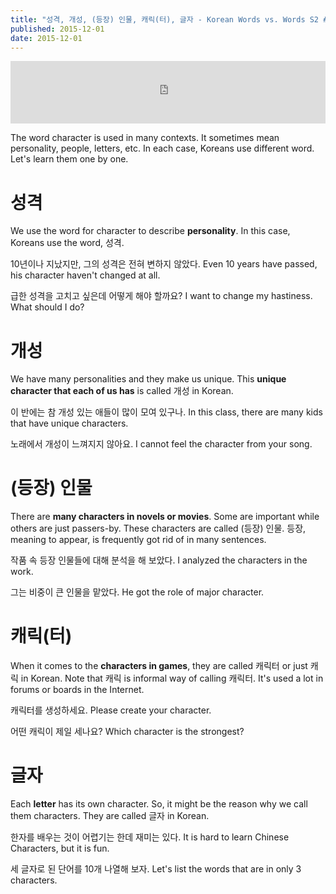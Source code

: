 ```yaml
---
title: "성격, 개성, (등장) 인물, 캐릭(터), 글자 - Korean Words vs. Words S2 #4"
published: 2015-12-01
date: 2015-12-01
---
```

<iframe id="audio_iframe" src="https://www.podbean.com/media/player/6t3cb-5a9a45?skin=8" width="100%" height="100" frameborder="0" scrolling="no"></iframe>

The word character is used in many contexts. It sometimes mean personality, people, letters, etc. In each case, Koreans use different word. Let's learn them one by one.

#  성격

We use the word for character to describe <strong>personality</strong>. In this case, Koreans use the word, 성격.

10년이나 지났지만, 그의 성격은 전혀 변하지 않았다.
Even 10 years have passed, his character haven't changed at all.

급한 성격을 고치고 싶은데 어떻게 해야 할까요?
I want to change my hastiness. What should I do?

#  개성

We have many personalities and they make us unique. This <strong>unique character that each of us has</strong> is called 개성 in Korean.

이 반에는 참 개성 있는 애들이 많이 모여 있구나.
In this class, there are many kids that have unique characters.

노래에서 개성이 느껴지지 않아요.
I cannot feel the character from your song.

#  (등장) 인물

There are <strong>many characters in novels or movies</strong>. Some are important while others are just passers-by. These characters are called (등장) 인물. 등장, meaning to appear, is frequently got rid of in many sentences.

작품 속 등장 인물들에 대해 분석을 해 보았다.
I analyzed the characters in the work.

그는 비중이 큰 인물을 맡았다.
He got the role of major character.

#  캐릭(터)

When it comes to the <strong>characters in games</strong>, they are called 캐릭터 or just 캐릭 in Korean. Note that 캐릭 is informal way of calling 캐릭터. It's used a lot in forums or boards in the Internet.

캐릭터를 생성하세요.
Please create your character.

어떤 캐릭이 제일 세나요?
Which character is the strongest?

#  글자

Each <strong>letter</strong> has its own character. So, it might be the reason why we call them characters. They are called 글자 in Korean.

한자를 배우는 것이 어렵기는 한데 재미는 있다.
It is hard to learn Chinese Characters, but it is fun.

세 글자로 된 단어를 10개 나열해 보자.
Let's list the words that are in only 3 characters.